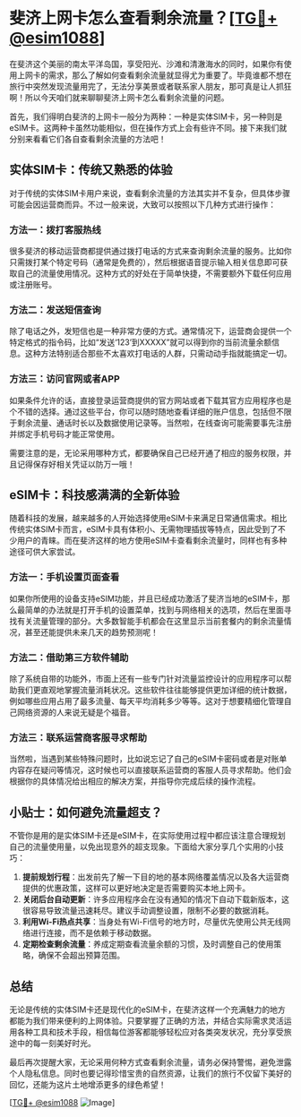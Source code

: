 # 斐济上网卡怎么查看剩余流量？[[TG💪+ @esim1088](https://t.me/s/esim1088)]

在斐济这个美丽的南太平洋岛国，享受阳光、沙滩和清澈海水的同时，如果你有使用上网卡的需求，那么了解如何查看剩余流量就显得尤为重要了。毕竟谁都不想在旅行中突然发现流量用完了，无法分享美景或者联系家人朋友，那可真是让人抓狂啊！所以今天咱们就来聊聊斐济上网卡怎么看剩余流量的问题。

首先，我们得明白斐济的上网卡一般分为两种：一种是实体SIM卡，另一种则是eSIM卡。这两种卡虽然功能相似，但在操作方式上会有些许不同。接下来我们就分别来看看它们各自查看剩余流量的方法吧！

## 实体SIM卡：传统又熟悉的体验

对于传统的实体SIM卡用户来说，查看剩余流量的方法其实并不复杂，但具体步骤可能会因运营商而异。不过一般来说，大致可以按照以下几种方式进行操作：

### 方法一：拨打客服热线
很多斐济的移动运营商都提供通过拨打电话的方式来查询剩余流量的服务。比如你只需拨打某个特定号码（通常是免费的），然后根据语音提示输入相关信息即可获取自己的流量使用情况。这种方式的好处在于简单快捷，不需要额外下载任何应用或注册账号。

### 方法二：发送短信查询
除了电话之外，发短信也是一种非常方便的方式。通常情况下，运营商会提供一个特定格式的指令码，比如“发送‘123’到XXXXX”就可以得到你的当前流量余额信息。这种方法特别适合那些不太喜欢打电话的人群，只需动动手指就能搞定一切。

### 方法三：访问官网或者APP
如果条件允许的话，直接登录运营商提供的官方网站或者下载其官方应用程序也是个不错的选择。通过这些平台，你可以随时随地查看详细的账户信息，包括但不限于剩余流量、通话时长以及数据使用记录等。当然啦，在线查询可能需要事先注册并绑定手机号码才能正常使用。

需要注意的是，无论采用哪种方式，都要确保自己已经开通了相应的服务权限，并且记得保存好相关凭证以防万一哦！

## eSIM卡：科技感满满的全新体验

随着科技的发展，越来越多的人开始选择使用eSIM卡来满足日常通信需求。相比传统实体SIM卡而言，eSIM卡具有体积小、无需物理插拔等特点，因此受到了不少用户的青睐。而在斐济这样的地方使用eSIM卡查看剩余流量时，同样也有多种途径可供大家尝试。

### 方法一：手机设置页面查看
如果你所使用的设备支持eSIM功能，并且已经成功激活了斐济当地的eSIM卡，那么最简单的办法就是打开手机的设置菜单，找到与网络相关的选项，然后在里面寻找有关流量管理的部分。大多数智能手机都会在这里显示当前套餐内的剩余流量情况，甚至还能提供未来几天的趋势预测呢！

### 方法二：借助第三方软件辅助
除了系统自带的功能外，市面上还有一些专门针对流量监控设计的应用程序可以帮助我们更直观地掌握流量消耗状况。这些软件往往能够提供更加详细的统计数据，例如哪些应用占用了最多流量、每天平均消耗多少等等。这对于想要精细化管理自己网络资源的人来说无疑是个福音。

### 方法三：联系运营商客服寻求帮助
当然啦，当遇到某些特殊问题时，比如说忘记了自己的eSIM卡密码或者是对账单内容存在疑问等情况，这时候也可以直接联系运营商的客服人员寻求帮助。他们会根据你的具体情况给出相应的解决方案，并指导你完成后续的操作流程。

## 小贴士：如何避免流量超支？

不管你是用的是实体SIM卡还是eSIM卡，在实际使用过程中都应该注意合理规划自己的流量使用量，以免出现意外的超支现象。下面给大家分享几个实用的小技巧：

1. **提前规划行程**：出发前先了解一下目的地的基本网络覆盖情况以及各大运营商提供的优惠政策，这样可以更好地决定是否需要购买本地上网卡。
2. **关闭后台自动更新**：许多应用程序会在没有通知的情况下自动下载新版本，这很容易导致流量迅速耗尽。建议手动调整设置，限制不必要的数据消耗。
3. **利用Wi-Fi热点共享**：当身处有Wi-Fi信号的地方时，尽量优先使用公共无线网络进行连接，而不是依赖于移动数据。
4. **定期检查剩余流量**：养成定期查看流量余额的习惯，及时调整自己的使用策略，确保不会超出预算范围。

## 总结

无论是传统的实体SIM卡还是现代化的eSIM卡，在斐济这样一个充满魅力的地方都能为我们带来便利的上网体验。只要掌握了正确的方法，并结合实际需求灵活运用各种工具和技术手段，相信每位游客都能够轻松应对各类突发状况，充分享受旅途中的每一刻美好时光。

最后再次提醒大家，无论采用何种方式查看剩余流量，请务必保持警惕，避免泄露个人隐私信息。同时也要记得珍惜宝贵的自然资源，让我们的旅行不仅留下美好的回忆，还能为这片土地增添更多的绿色希望！

[[TG💪+ @esim1088](https://t.me/s/esim1088) ![Image](https://i.postimg.cc/4NQfJmqS/Snipaste-2025-05-13-00-14-12.png)]